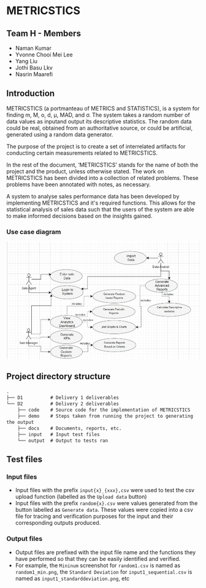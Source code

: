# METRICSTICS

## Team H - Members

- Naman Kumar
- Yvonne Chooi Mei Lee
- Yang Liu
- Jothi Basu Lkv
- Nasrin Maarefi

## Introduction

METRICSTICS (a portmanteau of METRICS and STATISTICS), is a system for finding m, M, o, d, μ, MAD, and σ. The system takes a random number of data values as inputand output its descriptive statistics. The random data could be real, obtained from an authoritative source, or could be artificial, generated using a random data generator.

The purpose of the project is to create a set of interrelated artifacts for conducting certain measurements related to METRICSTICS.

In the rest of the document, ‘METRICSTICS’ stands for the name of both the project and the product, unless otherwise stated. The work on METRICSTICS has been divided into a collection of related problems. These problems have been annotated with notes, as necessary.

A system to analyse sales performance data has been developed by implementing METRICSTICS and it's required functions. This allows for the statistical analysis of sales data such that the users of the system are able to make informed decisions based on the insights gained.

### Use case diagram

![Alt text](D1/H-D1_LatexFiles/images/use_case_diagram.jpeg)

## Project directory structure

```
.
├── D1          # Delivery 1 deliverables
└── D2          # Delivery 2 deliverables
    ├── code    # Source code for the implementation of METRICSTICS
    ├── demo    # Steps taken from running the project to generating the output
    ├── docs    # Documents, reports, etc.
    ├── input   # Input test files
    └── output  # Output to tests ran

```

## Test files

### Input files

- Input files with the prefix `input{x}_{xxx},csv` were used to test the csv upload function (labelled as the `Upload data` button)
- Input files with the prefix `random{x}.csv` were values generated from the button labelled as `Generate data`. These values were copied into a csv file for tracing and verification purposes for the input and their corresponding outputs produced.

### Output files

- Output files are prefixed with the input file name and the functions they have performed so that they can be easily identified and verified.
- For example, the `Mininum` screenshot for `random1.csv` is named as `random1_min.png`, the `Standard Deviation` for `input1_sequential.csv` is named as `input1_standarddeviation.png`, etc
